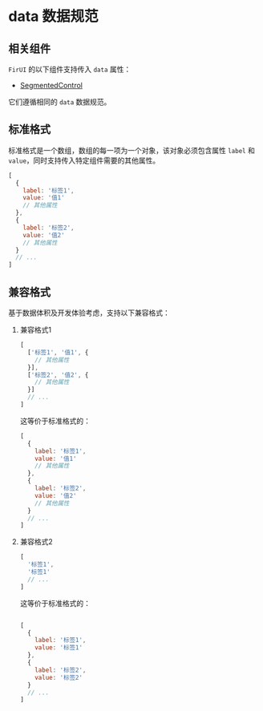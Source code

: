 # data 数据规范

## 相关组件

`FirUI` 的以下组件支持传入 `data` 属性：

- [SegmentedControl](/components/SegmentedControl.html)

它们遵循相同的 `data` 数据规范。

## 标准格式

标准格式是一个数组，数组的每一项为一个对象，该对象必须包含属性 `label` 和 `value`，同时支持传入特定组件需要的其他属性。

```js
[
  {
    label: '标签1',
    value: '值1'
    // 其他属性
  },
  {
    label: '标签2',
    value: '值2'
    // 其他属性
  }
  // ...
]
```

## 兼容格式

基于数据体积及开发体验考虑，支持以下兼容格式：

1. 兼容格式1

    ```js
    [
      ['标签1', '值1', {
        // 其他属性
      }],
      ['标签2', '值2', {
        // 其他属性
      }]
      // ...
    ]
    ```

    这等价于标准格式的：

    ```js
    [
      {
        label: '标签1',
        value: '值1'
        // 其他属性
      },
      {
        label: '标签2',
        value: '值2'
        // 其他属性
      }
      // ...
    ]
    ```

2. 兼容格式2

    ```js
    [
      '标签1',
      '标签1'
      // ...
    ]
    ```

    这等价于标准格式的：

    ```js

    [
      {
        label: '标签1',
        value: '标签1'
      },
      {
        label: '标签2',
        value: '标签2'
      }
      // ...
    ]
    ```
